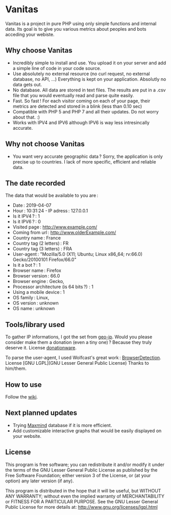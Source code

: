 # Vanitas

Vanitas is a project in pure PHP using only simple functions and internal data.
Its goal is to give you various metrics about peoples and bots acceding your webiste.

## Why choose Vanitas

- Incredibly simple to install and use. You upload it on your server and add a simple
 line of code in your code source.
- Use absolutely no external resource (no curl request, no external database, no API,
 ...) Everything is kept on your application. Absolutly no data gets out. 
- No database. All data are stored in text files. The results are put in a .csv file
that you would eventually read and parse quite easily.
- Fast. So fast ! For each visitor coming on each of your page, their metrics are
detected and stored in a blink (less than 0.10 sec)
- Compatible with PHP 5 and PHP 7 and all their updates. Do not worry about that. :)
- Works with IPV4 and IPV6 although IPV6 is way less intresincally accurate.

## Why not choose Vanitas

- You want very accurate geographic data ? Sorry, the application is only precise up
to countries. I lack of more specific, efficient and reliable data. 

## The date recorded

The data that would be available to you are :

- Date : 2019-04-07
- Hour : 10:31:24
- IP adress : 127.0.0.1
- Is it IPV4 ? : 1
- Is it IPV6 ? : 0
- Visited page : http://www.example.com/
- Coming from url : http://www.olderExample.com/ 
- Country name : France
- Country tag (2 letters) : FR
- Country tag (3 letters) : FRA
- User-agent : "Mozilla/5.0 (X11; Ubuntu; Linux x86_64; rv:66.0) Gecko/20100101 Firefox/66.0"
- Is it a bot ? : 1
- Browser name : Firefox
- Browser version : 66.0
- Browser engine : Gecko,
- Processor architecture (is 64 bits ?) : 1
- Using a mobile device : 1
- OS family : Linux,
- OS version : unknown
- OS name : unknown


## Tools/library used

To gather IP informations, I got the set from [geo-ip](http://software77.net/geo-ip/).
Would you please consider make them a donation (even a tiny one) ? Because they truly
deserve it. License [donationware](http://software77.net/geo-ip/?license).

To parse the user-agent, I used Wolfcast's great work :
[BrowserDetection](https://github.com/Wolfcast/BrowserDetection). License
[GNU LGPL](GNU Lesser General Public License) Thanks to him/them.

## How to use

Follow the [wiki](https://github.com/racine-p-a/vanitas/wiki).

## Next planned updates

- Trying [Maxmind](https://dev.maxmind.com/geoip/geoip2/geolite2/) database if it is
more efficient.
- Add customizable interactive graphs that would be easily displayed on your website. 

## License

This program is free software; you can redistribute it and/or modify it under the
terms of the GNU Lesser General Public License as published by the Free Software
Foundation; either version 3 of the License, or (at your option) any later version
(if any).

This program is distributed in the hope that it will be useful, but WITHOUT ANY
WARRANTY; without even the implied warranty of MERCHANTABILITY or FITNESS FOR A 
PARTICULAR PURPOSE. See the GNU Lesser General Public License for more details at: 
http://www.gnu.org/licenses/lgpl.html